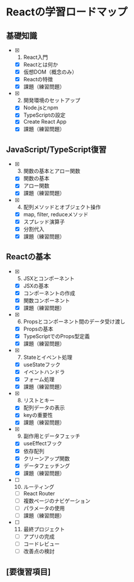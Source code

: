 # Reactの学習ロードマップ

## 基礎知識

- [x] 1. React入門
  - [x] Reactとは何か
  - [x] 仮想DOM（概念のみ）
  - [x] Reactの特徴
  - [x] 課題（練習問題）

- [x] 2. 開発環境のセットアップ
  - [x] Node.jsとnpm
  - [x] TypeScriptの設定
  - [x] Create React App
  - [x] 課題（練習問題）

## JavaScript/TypeScript復習

- [x] 3. 関数の基本とアロー関数
  - [x] 関数の基本
  - [x] アロー関数
  - [x] 課題（練習問題）

- [x] 4. 配列メソッドとオブジェクト操作
  - [x] map, filter, reduceメソッド
  - [x] スプレッド演算子
  - [x] 分割代入
  - [x] 課題（練習問題）

## Reactの基本

- [x] 5. JSXとコンポーネント
  - [x] JSXの基本
  - [x] コンポーネントの作成
  - [x] 関数コンポーネント
  - [x] 課題（練習問題）

- [x] 6. Propsとコンポーネント間のデータ受け渡し
  - [x] Propsの基本
  - [x] TypeScriptでのProps型定義
  - [x] 課題（練習問題）

- [x] 7. Stateとイベント処理
  - [x] useStateフック
  - [x] イベントハンドラ
  - [x] フォーム処理
  - [x] 課題（練習問題）

- [x] 8. リストとキー
  - [x] 配列データの表示
  - [x] keyの重要性
  - [x] 課題（練習問題）

- [x] 9. 副作用とデータフェッチ
  - [x] useEffectフック
  - [x] 依存配列
  - [x] クリーンアップ関数
  - [x] データフェッチング
  - [x] 課題（練習問題）

- [ ] 10. ルーティング
  - [ ] React Router
  - [ ] 複数ページのナビゲーション
  - [ ] パラメータの使用
  - [ ] 課題（練習問題）

- [ ] 11. 最終プロジェクト
  - [ ] アプリの完成
  - [ ] コードレビュー
  - [ ] 改善点の検討

## [要復習項目]

